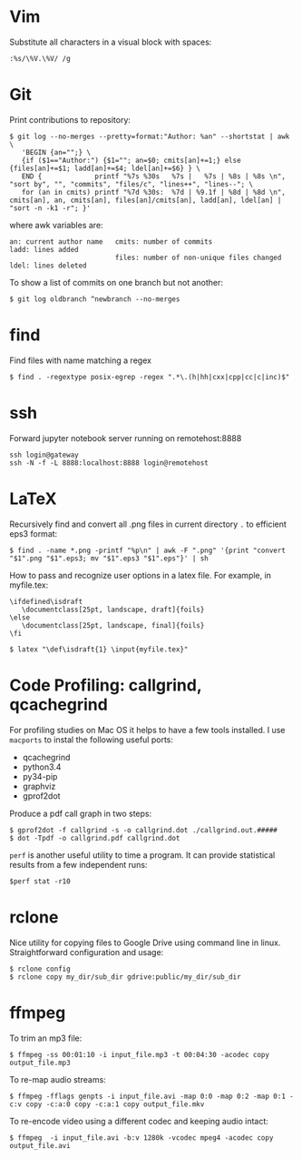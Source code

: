 Vim
===

Substitute all characters in a visual block with spaces:

    :%s/\%V.\%V/ /g


Git
===

Print contributions to repository:

    $ git log --no-merges --pretty=format:"Author: %an" --shortstat | awk \
       'BEGIN {an="";} \
       {if ($1=="Author:") {$1=""; an=$0; cmits[an]+=1;} else {files[an]+=$1; ladd[an]+=$4; ldel[an]+=$6} } \
       END {             printf "%7s %30s   %7s |   %7s | %8s | %8s \n", "sort by", "", "commits", "files/c", "lines++", "lines--"; \
       for (an in cmits) printf "%7d %30s:  %7d | %9.1f | %8d | %8d \n", cmits[an], an, cmits[an], files[an]/cmits[an], ladd[an], ldel[an] | "sort -n -k1 -r"; }'

where awk variables are:

    an: current author name   cmits: number of commits                    ladd: lines added
                              files: number of non-unique files changed   ldel: lines deleted

To show a list of commits on one branch but not another:

    $ git log oldbranch ^newbranch --no-merges


find
====

Find files with name matching a regex

    $ find . -regextype posix-egrep -regex ".*\.(h|hh|cxx|cpp|cc|c|inc)$"


ssh
===

Forward jupyter notebook server running on remotehost:8888

    ssh login@gateway
    ssh -N -f -L 8888:localhost:8888 login@remotehost


LaTeX
=====

Recursively find and convert all .png files in current directory `.` to
efficient eps3 format:

    $ find . -name *.png -printf "%p\n" | awk -F ".png" '{print "convert "$1".png "$1".eps3; mv "$1".eps3 "$1".eps"}' | sh

How to pass and recognize user options in a latex file. For example, in myfile.tex:

    \ifdefined\isdraft
       \documentclass[25pt, landscape, draft]{foils}
    \else
       \documentclass[25pt, landscape, final]{foils}
    \fi

    $ latex "\def\isdraft{1} \input{myfile.tex}"


Code Profiling: callgrind, qcachegrind
======================================

For profiling studies on Mac OS it helps to have a few tools installed. I use
`macports` to instal the following useful ports:

* qcachegrind
* python3.4
* py34-pip
* graphviz
* gprof2dot

Produce a pdf call graph in two steps:

    $ gprof2dot -f callgrind -s -o callgrind.dot ./callgrind.out.#####
    $ dot -Tpdf -o callgrind.pdf callgrind.dot

`perf` is another useful utility to time a program. It can provide statistical
results from a few independent runs:

    $perf stat -r10


rclone
======

Nice utility for copying files to Google Drive using command line in linux.
Straightforward configuration and usage:

    $ rclone config
    $ rclone copy my_dir/sub_dir gdrive:public/my_dir/sub_dir


ffmpeg
======

To trim an mp3 file:

    $ ffmpeg -ss 00:01:10 -i input_file.mp3 -t 00:04:30 -acodec copy output_file.mp3

To re-map audio streams:

    $ ffmpeg -fflags genpts -i input_file.avi -map 0:0 -map 0:2 -map 0:1 -c:v copy -c:a:0 copy -c:a:1 copy output_file.mkv

To re-encode video using a different codec and keeping audio intact:

    $ ffmpeg  -i input_file.avi -b:v 1280k -vcodec mpeg4 -acodec copy output_file.avi

